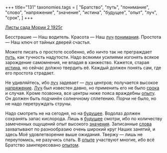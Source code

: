 +++
title="131"
taxonomies.tags = [
 "Братство",
 "путь",
 "понимание",
 "слово",
 "напряжение",
 "значение",
 "истина",
 "будущее",
 "опыт",
 "луч",
 "срок",
]
+++

[Листы сада Мории 2 1925г](/agni/1925)

Бесстрашие — Наш водитель. Красота — Наш [луч](/tags/луч) [понимания](/tags/понимание). Простота — Наш ключ от тайных дверей счастья.   

Можете писать о простоте особенно, ибо ничто так не преграждает [путь](/tags/путь), как тучность надутости. Надо всякими усилиями изгонять всякое зарождение самомнения, не впадая в ханжество. Кажется, старая [истина](/tags/истина), но сейчас до́лжно твердить её. Каждый должен понять сам, где его простота страдает.   

Не удивляйтесь, ибо [луч](/tags/луч) задевает — [луч](/tags/луч) центров; получается высокое [напряжение](/tags/напряжение). [Луч](/tags/луч) был известен давно, но применить его не было [срока](/tags/срок) и случая. Кроме позвонка, все центры ниже пояса враждебны [опыту](/tags/опыт). Он должен быть подчинён солнечному сплетению. Порчи не было, но не надо перетруждать струны.   

Надо смотреть не на сегодня, но на [будущее](/tags/будущее). Водолаз должен сохранять запас кислорода. Лишь в [будущее](/tags/будущее) смотри, ибо по количеству замеченных ощущений опыт высокого [значения](/tags/значение). Записанные [слова](/tags/слово) захватывают по разнообразию очень широкий круг Наших занятий, и здесь Моё удовлетворение выше ожидания. Твержу — лишь не переутомись, не разучись спать. В [опыте](/tags/опыт) участвуют многие, ибо всё Братство заинтересовано [опытом](/tags/опыт).   

